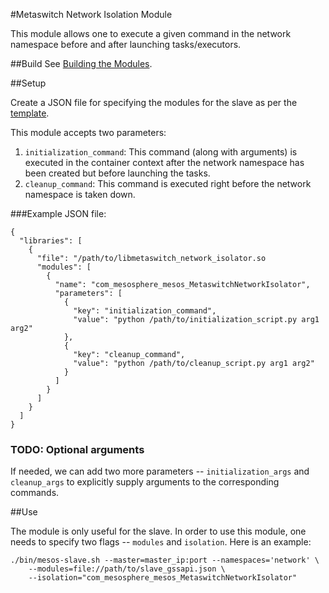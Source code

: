 #Metaswitch Network Isolation Module

This module allows one to execute a given command in the network namespace
before and after launching tasks/executors.

##Build
See [Building the Modules](https://github.com/mesosphere/metaswitch-modules).

##Setup

Create a JSON file for specifying the modules for the slave as per the
[template](modules.json.in).


This module accepts two parameters:
1. `initialization_command`: This command (along with arguments) is executed
   in the container context after the network namespace has been created
   but before launching the tasks.
2. `cleanup_command`: This command is executed right before the network
   namespace is taken down.

###Example JSON file:
```
{
  "libraries": [
    {
      "file": "/path/to/libmetaswitch_network_isolator.so
      "modules": [
        {
          "name": "com_mesosphere_mesos_MetaswitchNetworkIsolator",
          "parameters": [
            {
              "key": "initialization_command",
              "value": "python /path/to/initialization_script.py arg1 arg2"
            },
            {
              "key": "cleanup_command",
              "value": "python /path/to/cleanup_script.py arg1 arg2"
            }
          ]
        }
      ]
    }
  ]
}
```

### TODO: Optional arguments

If needed, we can add two more parameters -- `initialization_args` and
`cleanup_args` to explicitly supply arguments to the corresponding commands.


##Use

The module is only useful for the slave. In order to use this module, one needs
to specify two flags -- `modules` and `isolation`. Here is an example:


```
./bin/mesos-slave.sh --master=master_ip:port --namespaces='network' \
    --modules=file://path/to/slave_gssapi.json \
    --isolation="com_mesosphere_mesos_MetaswitchNetworkIsolator"
```
